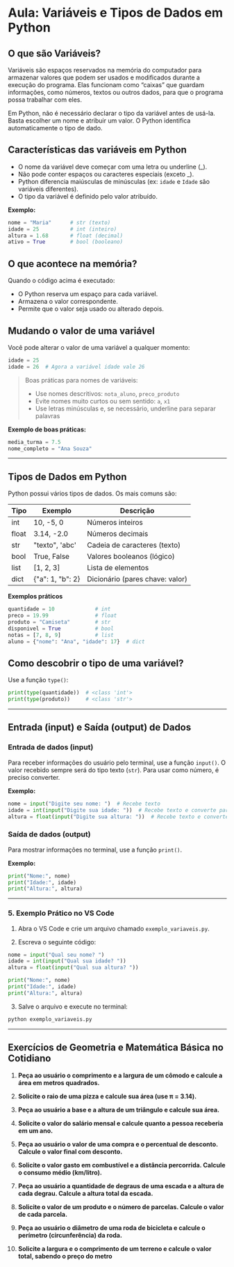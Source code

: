 # Aula: Variáveis e Tipos de Dados em Python

## O que são Variáveis?

Variáveis são espaços reservados na memória do computador para armazenar valores que podem ser usados e modificados durante a execução do programa. Elas funcionam como “caixas” que guardam informações, como números, textos ou outros dados, para que o programa possa trabalhar com eles.

Em Python, não é necessário declarar o tipo da variável antes de usá-la. Basta escolher um nome e atribuir um valor. O Python identifica automaticamente o tipo de dado.

## Características das variáveis em Python

- O nome da variável deve começar com uma letra ou underline (_).
- Não pode conter espaços ou caracteres especiais (exceto _).
- Python diferencia maiúsculas de minúsculas (ex: `idade` e `Idade` são variáveis diferentes).
- O tipo da variável é definido pelo valor atribuído.

**Exemplo:**

```python
nome = "Maria"      # str (texto)
idade = 25          # int (inteiro)
altura = 1.68       # float (decimal)
ativo = True        # bool (booleano)
```

## O que acontece na memória?

Quando o código acima é executado:

- O Python reserva um espaço para cada variável.
- Armazena o valor correspondente.
- Permite que o valor seja usado ou alterado depois.

## Mudando o valor de uma variável

Você pode alterar o valor de uma variável a qualquer momento:

```python
idade = 25
idade = 26  # Agora a variável idade vale 26
```

> Boas práticas para nomes de variáveis:
>
>- Use nomes descritivos: `nota_aluno`, `preco_produto`
>- Evite nomes muito curtos ou sem sentido: `a`, `x1`
>- Use letras minúsculas e, se necessário, underline para separar palavras

**Exemplo de boas práticas:**

```python
media_turma = 7.5
nome_completo = "Ana Souza"
```

---

## Tipos de Dados em Python

Python possui vários tipos de dados. Os mais comuns são:

| Tipo    | Exemplo           | Descrição                                 |
|---------|-------------------|-------------------------------------------|
| int     | 10, -5, 0         | Números inteiros                          |
| float   | 3.14, -2.0        | Números decimais                          |
| str     | "texto", 'abc'    | Cadeia de caracteres (texto)              |
| bool    | True, False       | Valores booleanos (lógico)                |
| list    | [1, 2, 3]         | Lista de elementos                        |
| dict    | {"a": 1, "b": 2}  | Dicionário (pares chave: valor)           |

**Exemplos práticos**

```python
quantidade = 10             # int
preco = 19.99               # float
produto = "Camiseta"        # str
disponivel = True           # bool
notas = [7, 8, 9]           # list
aluno = {"nome": "Ana", "idade": 17}  # dict
```

## Como descobrir o tipo de uma variável?

Use a função `type()`:

```python
print(type(quantidade))  # <class 'int'>
print(type(produto))     # <class 'str'>
```

---

## Entrada (input) e Saída (output) de Dados

### Entrada de dados (input)

Para receber informações do usuário pelo terminal, use a função `input()`. O valor recebido sempre será do tipo texto (`str`). Para usar como número, é preciso converter.

**Exemplo:**

```python
nome = input("Digite seu nome: ")  # Recebe texto
idade = int(input("Digite sua idade: "))  # Recebe texto e converte para inteiro
altura = float(input("Digite sua altura: "))  # Recebe texto e converte para decimal
```

### Saída de dados (output)

Para mostrar informações no terminal, use a função `print()`.

**Exemplo:**

```python
print("Nome:", nome)
print("Idade:", idade)
print("Altura:", altura)
```

---

### 5. Exemplo Prático no VS Code

1. Abra o VS Code e crie um arquivo chamado `exemplo_variaveis.py`.

2. Escreva o seguinte código:

```python
nome = input("Qual seu nome? ")
idade = int(input("Qual sua idade? "))
altura = float(input("Qual sua altura? "))

print("Nome:", nome)
print("Idade:", idade)
print("Altura:", altura)
```

3. Salve o arquivo e execute no terminal:

```bash
python exemplo_variaveis.py
```

---

## Exercícios de Geometria e Matemática Básica no Cotidiano

1. **Peça ao usuário o comprimento e a largura de um cômodo e calcule a área em metros quadrados.**

2. **Solicite o raio de uma pizza e calcule sua área (use π = 3.14).**

3. **Peça ao usuário a base e a altura de um triângulo e calcule sua área.**

4. **Solicite o valor do salário mensal e calcule quanto a pessoa receberia em um ano.**

5. **Peça ao usuário o valor de uma compra e o percentual de desconto. Calcule o valor final com desconto.**

6. **Solicite o valor gasto em combustível e a distância percorrida. Calcule o consumo médio (km/litro).**

7. **Peça ao usuário a quantidade de degraus de uma escada e a altura de cada degrau. Calcule a altura total da escada.**

8. **Solicite o valor de um produto e o número de parcelas. Calcule o valor de cada parcela.**

9. **Peça ao usuário o diâmetro de uma roda de bicicleta e calcule o perímetro (circunferência) da roda.**

10. **Solicite a largura e o comprimento de um terreno e calcule o valor total, sabendo o preço do metro**